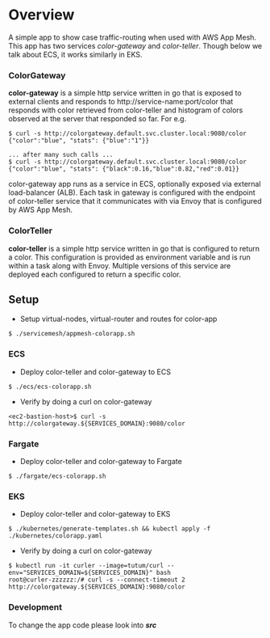 # Overview
A simple app to show case traffic-routing when used with AWS App Mesh. This app has two services *color-gateway* and *color-teller*. Though below we talk about ECS, it works similarly in EKS.

### ColorGateway
__color-gateway__ is a simple http service written in go that is exposed to external clients and responds to http://service-name:port/color that responds with color retrieved from color-teller and histogram of colors observed at the server that responded so far. For e.g.

```
$ curl -s http://colorgateway.default.svc.cluster.local:9080/color
{"color":"blue", "stats": {"blue":"1"}}

... after many such calls ...
$ curl -s http://colorgateway.default.svc.cluster.local:9080/color
{"color":"blue", "stats": {"black":0.16,"blue":0.82,"red":0.01}}
```

color-gateway app runs as a service in ECS, optionally exposed via external load-balancer (ALB). Each task in gateway is configured with the endpoint of color-teller service that it communicates with via Envoy that is configured by AWS App Mesh.

### ColorTeller
__color-teller__ is a simple http service written in go that is configured to return a color. This configuration is provided as environment variable and is run within a task along with Envoy. Multiple versions of this service are deployed each configured to return a specific color.

## Setup

* Setup virtual-nodes, virtual-router and routes for color-app

```
$ ./servicemesh/appmesh-colorapp.sh
```
### ECS
* Deploy color-teller and color-gateway to ECS

```
$ ./ecs/ecs-colorapp.sh
```

* Verify by doing a curl on color-gateway

```
<ec2-bastion-host>$ curl -s http://colorgateway.${SERVICES_DOMAIN}:9080/color
```

### Fargate
* Deploy color-teller and color-gateway to Fargate

```
$ ./fargate/ecs-colorapp.sh
```


### EKS
* Deploy color-teller and color-gateway to EKS

```
$ ./kubernetes/generate-templates.sh && kubectl apply -f ./kubernetes/colorapp.yaml
```

* Verify by doing a curl on color-gateway

```
$ kubectl run -it curler --image=tutum/curl --env="SERVICES_DOMAIN=${SERVICES_DOMAIN}" bash
root@curler-zzzzzz:/# curl -s --connect-timeout 2 http://colorgateway.${SERVICES_DOMAIN}:9080/color
```

### Development

To change the app code please look into ***src***
